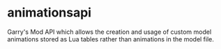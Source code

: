 animationsapi
=============

Garry's Mod API which allows the creation and usage of custom model animations stored as Lua tables rather than animations in the model file.
